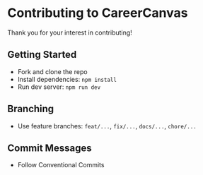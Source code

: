 # Contributing to CareerCanvas

Thank you for your interest in contributing!

## Getting Started
- Fork and clone the repo
- Install dependencies: `npm install`
- Run dev server: `npm run dev`

## Branching
- Use feature branches: `feat/...`, `fix/...`, `docs/...`, `chore/...`

## Commit Messages
- Follow Conventional Commits
